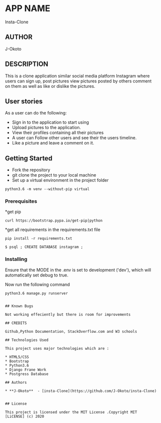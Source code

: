 # APP NAME
Insta-Clone

## AUTHOR
J-Okoto

## DESCRIPTION
This is a clone application similar social media platform Instagram where users can sign up, post pictures view pictures posted by others comment on them as well as like or dislike the pictures.

## User stories
As a user can do the following:
* Sign in to the application to start using
* Upload pictures to the application.
* View their profiles containing all their pictures
* A user can Follow other users and see their the users  timeline.
* Like a picture and leave a comment on it.

## Getting Started

*   Fork the repository
*   git clone the project to your local machine
*   Set up a virtual environment in the project folder
```
python3.6 -m venv --without-pip virtual
```

### Prerequisites

*get pip 

```
curl https://bootstrap.pypa.io/get-pip|python
```

*get all requirements in the requirements.txt file

```
pip install -r requirements.txt
```

```
$ psql ; CREATE DATABASE instagram ;

```

### Installing

Ensure that the MODE in the .env is set to development ('dev'), which will automatically set debug to true.

Now run the following command

```
python3.6 manage.py runserver


## Known Bugs

Not working effeciently but there is room for improvements

## CREDITS

Github,Python Documentation, StackOverflow.com and W3 schools

## Technologies Used

This project uses major technologies which are :

* HTML5/CSS
* Bootstrap
* Python3.6
* Django Frane Work
* Postgress Database

## Authors

* **J-Okoto**  - [insta-Clone](https://github.com/J-Okoto/insta-Clone)


## License

This project is licensed under the MIT License .Copyright MIT [LiCENSE] (c) 2020




